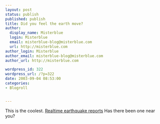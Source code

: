 ```yaml
---
layout: post
status: publish
published: publish
title: Did you feel the earth move?
author:
  display_name: Misterblue
  login: Misterblue
  email: misterblue-blog@misterblue.com
  url: http://misterblue.com
author_login: Misterblue
author_email: misterblue-blog@misterblue.com
author_url: http://misterblue.com

wordpress_id: 322
wordpress_url: /?p=322
date: 2003-09-04 08:53:00
categories:
- Blogroll


---
```

<p>
This is the coolest.
<a href="http://earthquake.usgs.gov/recenteqsUS/Maps/US2/45.47.-124.-122.html">Realtime earthquake reports</a>
Has there been one near you?
</p>
